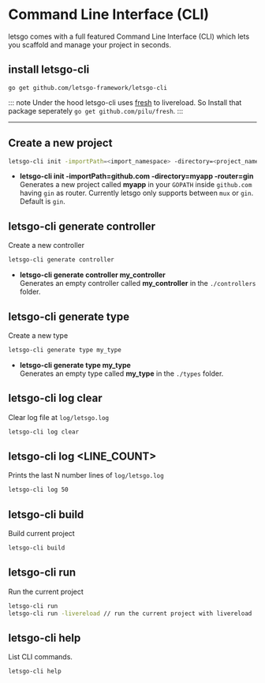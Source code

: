 # Command Line Interface (CLI)

letsgo comes with a full featured Command Line Interface (CLI) which lets you scaffold and manage your project in seconds.

## install letsgo-cli
```
go get github.com/letsgo-framework/letsgo-cli
```
::: note
Under the hood letsgo-cli uses [fresh](https://github.com/gravityblast/fresh) to livereload. So Install that package seperately `go get github.com/pilu/fresh`.
:::
***

## Create a new project

```bash
letsgo-cli init -importPath=<import_namespace> -directory=<project_name> -router=<router>
```

- **letsgo-cli init -importPath=github.com -directory=myapp -router=gin**<br/>
  Generates a new project called **myapp** in your `GOPATH` inside `github.com` having `gin` as router.
  Currently letsgo only supports between `mux` or `gin`. Default is `gin`.

## letsgo-cli generate controller
Create a new controller

```bash
letsgo-cli generate controller
```

- **letsgo-cli generate controller my_controller**<br/>
  Generates an empty controller called **my_controller** in the `./controllers` folder.

## letsgo-cli generate type
Create a new type

```bash
letsgo-cli generate type my_type
```

- **letsgo-cli generate type my_type**<br/>
  Generates an empty type called **my_type** in the `./types` folder. 

## letsgo-cli log clear
Clear log file at `log/letsgo.log`

```bash
letsgo-cli log clear
```

## letsgo-cli log <LINE_COUNT>
Prints the last N number lines of `log/letsgo.log`

```bash
letsgo-cli log 50
```

## letsgo-cli build
Build current project

```bash
letsgo-cli build
```

<!-- ## letsgo-cli dockerize
Update binary name in `Dockerfile`

```bash
letsgo-cli dockerize myApp
```

::: note 
This works only once 
::: -->

## letsgo-cli run
Run the current project

```bash
letsgo-cli run
letsgo-cli run -livereload // run the current project with livereload
```

## letsgo-cli help
List CLI commands.

```
letsgo-cli help
```
